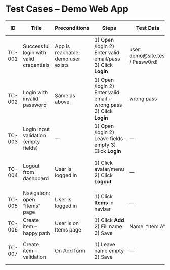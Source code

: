 # Test Cases – Demo Web App

| ID | Title | Preconditions | Steps | Test Data | Expected Result |
|---|---|---|---|---|---|
| TC-001 | Successful login with valid credentials | App is reachable; demo user exists | 1) Open /login 2) Enter valid email/pass 3) Click **Login** | user: demo@site.test / Passw0rd! | User lands on dashboard; username visible |
| TC-002 | Login with invalid password | Same as above | 1) Open /login 2) Enter valid email + wrong pass 3) Click **Login** | wrong pass | Error message shown (no login) |
| TC-003 | Login input validation (empty fields) | — | 1) Open /login 2) Leave fields empty 3) Click **Login** | — | Validation messages per field |
| TC-004 | Logout from dashboard | User is logged in | 1) Click avatar/menu 2) Click **Logout** | — | User is returned to /login; session cleared |
| TC-005 | Navigation: open “Items” page | User is logged in | 1) Click **Items** in navbar | — | Items list is displayed; no console errors |
| TC-006 | Create item – happy path | User is on Items page | 1) Click **Add** 2) Fill name 3) Save | Name: “Item A” | New item appears in list |
| TC-007 | Create item – validation | On Add form | 1) Leave name empty 2) Save | — | Inline validation: “Name is required” |
